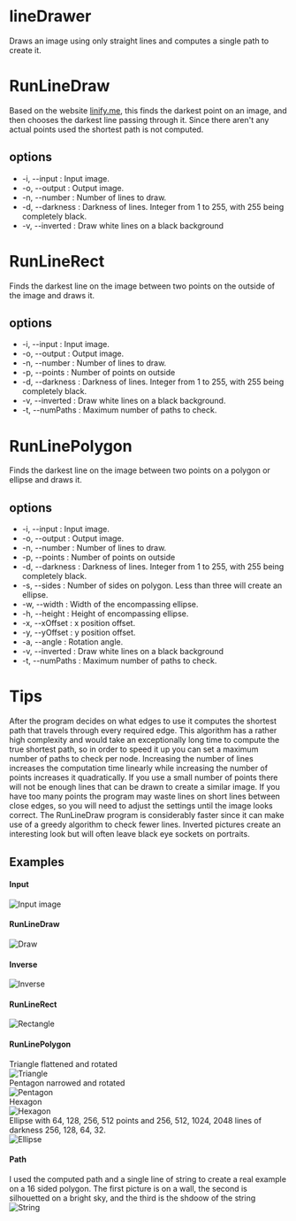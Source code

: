 # lineDrawer
Draws an image using only straight lines and computes a single path to create it.

# RunLineDraw
Based on the website [linify.me](http://linify.me), this finds the darkest point on an image, and then chooses the darkest line passing through it. Since there aren't any actual points used the shortest path is not computed.
## options
- -i,  --input : Input image.
- -o,  --output : Output image.
- -n,  --number : Number of lines to draw.
- -d,  --darkness : Darkness of lines. Integer from 1 to 255, with 255 being completely black.
- -v, --inverted : Draw white lines on a black background

# RunLineRect
Finds the darkest line on the image between two points on the outside of the image and draws it.
## options
- -i,  --input : Input image.
- -o,  --output : Output image.
- -n,  --number : Number of lines to draw.
- -p,  --points : Number of points on outside
- -d,  --darkness : Darkness of lines. Integer from 1 to 255, with 255 being completely black.
- -v, --inverted : Draw white lines on a black background.
- -t, --numPaths : Maximum number of paths to check.

# RunLinePolygon
Finds the darkest line on the image between two points on a polygon or ellipse and draws it.
## options
- -i,  --input : Input image.
- -o,  --output : Output image.
- -n,  --number : Number of lines to draw.
- -p,  --points : Number of points on outside
- -d,  --darkness : Darkness of lines. Integer from 1 to 255, with 255 being completely black.
- -s,  --sides : Number of sides on polygon. Less than three will create an ellipse.
- -w,  --width : Width of the encompassing ellipse.
- -h,  --height : Height of encompassing ellipse.
- -x,  --xOffset : x position offset.
- -y,  --yOffset : y position offset.
- -a,  --angle : Rotation angle.
- -v, --inverted : Draw white lines on a black background
- -t, --numPaths : Maximum number of paths to check.

# Tips
After the program decides on what edges to use it computes the shortest path that travels through every required edge. This algorithm has a rather high complexity and would take an exceptionally long time to compute the true shortest path, so in order to speed it up you can set a maximum number of paths to check per node. Increasing the number of lines increases the computation time linearly while increasing the number of points increases it quadratically. If you use a small number of points there will not be enough lines that can be drawn to create a similar image. If you have too many points the program may waste lines on short lines between close edges, so you will need to adjust the settings until the image looks correct. The RunLineDraw program is considerably faster since it can make use of a greedy algorithm to check fewer lines. Inverted pictures create an interesting look but will often leave black eye sockets on portraits.

## Examples  
#### Input  
![Input image](https://raw.githubusercontent.com/nathanbain314/lineDrawer/master/examples/turing.jpeg)  
#### RunLineDraw  
![Draw](https://raw.githubusercontent.com/nathanbain314/lineDrawer/master/examples/lineDraw.png)  
#### Inverse  
![Inverse](https://raw.githubusercontent.com/nathanbain314/lineDrawer/master/examples/lineDrawInverse.png)  
#### RunLineRect  
![Rectangle](https://raw.githubusercontent.com/nathanbain314/lineDrawer/master/examples/lineRect.png)  
#### RunLinePolygon  
Triangle flattened and rotated  
![Triangle](https://raw.githubusercontent.com/nathanbain314/lineDrawer/master/examples/triangle.png)  
Pentagon narrowed and rotated  
![Pentagon](https://raw.githubusercontent.com/nathanbain314/lineDrawer/master/examples/pentagon.png)  
Hexagon  
![Hexagon](https://raw.githubusercontent.com/nathanbain314/lineDrawer/master/examples/hexagon.png)  
Ellipse with 64, 128, 256, 512 points and 256, 512, 1024, 2048 lines of darkness 256, 128, 64, 32.  
![Ellipse](https://raw.githubusercontent.com/nathanbain314/lineDrawer/master/examples/ellipse.png)  
#### Path
I used the computed path and a single line of string to create a real example on a 16 sided polygon. The first picture is on a wall, the second is silhouetted on a bright sky, and the third is the shdoow of the string
![String](https://raw.githubusercontent.com/nathanbain314/lineDrawer/master/examples/string.png)  
